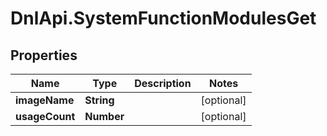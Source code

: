 # DnlApi.SystemFunctionModulesGet

## Properties
Name | Type | Description | Notes
------------ | ------------- | ------------- | -------------
**imageName** | **String** |  | [optional] 
**usageCount** | **Number** |  | [optional] 


